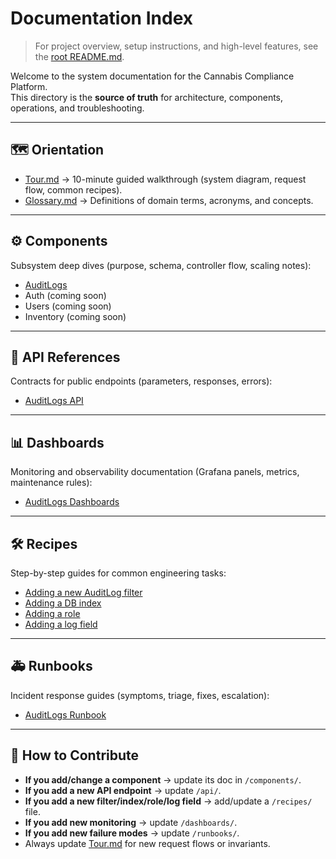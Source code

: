 # Documentation Index
> For project overview, setup instructions, and high-level features, see the [root README.md](../README.md).

Welcome to the system documentation for the Cannabis Compliance Platform.  
This directory is the **source of truth** for architecture, components, operations, and troubleshooting.

---

## 🗺️ Orientation
- [Tour.md](./Tour.md) → 10-minute guided walkthrough (system diagram, request flow, common recipes).
- [Glossary.md](./Glossary.md) → Definitions of domain terms, acronyms, and concepts.

---

## ⚙️ Components
Subsystem deep dives (purpose, schema, controller flow, scaling notes):
- [AuditLogs](./components/AuditLogs.md)
- Auth (coming soon)
- Users (coming soon)
- Inventory (coming soon)

---

## 🧾 API References
Contracts for public endpoints (parameters, responses, errors):
- [AuditLogs API](./api/AuditLogs.md)

---

## 📊 Dashboards
Monitoring and observability documentation (Grafana panels, metrics, maintenance rules):
- [AuditLogs Dashboards](./dashboards/AuditLogs.md)

---

## 🛠️ Recipes
Step-by-step guides for common engineering tasks:
- [Adding a new AuditLog filter](./recipes/Adding-AuditLog-Filter.md)
- [Adding a DB index](./recipes/Adding-DB-Index.md)
- [Adding a role](./recipes/Adding-Role.md)
- [Adding a log field](./recipes/Adding-Log-Field.md)

---

## 🚑 Runbooks
Incident response guides (symptoms, triage, fixes, escalation):
- [AuditLogs Runbook](./runbooks/audit-logs.md)

---

## 🔑 How to Contribute
- **If you add/change a component** → update its doc in `/components/`.  
- **If you add a new API endpoint** → update `/api/`.  
- **If you add a new filter/index/role/log field** → add/update a `/recipes/` file.  
- **If you add new monitoring** → update `/dashboards/`.  
- **If you add new failure modes** → update `/runbooks/`.  
- Always update [Tour.md](./Tour.md) for new request flows or invariants.  

